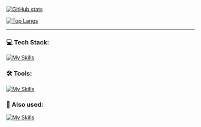 [![GitHub stats](https://github-readme-stats.vercel.app/api?username=vladDotH)](https://github.com/anuraghazra/github-readme-stats)


[![Top Langs](https://github-readme-stats.vercel.app/api/top-langs/?username=vladDotH)](https://github.com/anuraghazra/github-readme-stats)

---

### 💻 Tech Stack:

[![My Skills](https://skillicons.dev/icons?i=ts,vue,nestjs,postgres,sass)](https://skillicons.dev)

### 🛠️ Tools:

[![My Skills](https://skillicons.dev/icons?i=nodejs,vite,sequelize,docker,nginx)](https://skillicons.dev)

### 🔧 Also used:

[![My Skills](https://skillicons.dev/icons?i=redis,mongodb,scala,rust,py,c,cpp,java,haskell,latex&perline=10)](https://skillicons.dev)

